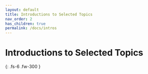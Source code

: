 ```yaml
---
layout: default
title: Introductions to Selected Topics
nav_order: 2
has_children: true
permalink: /docs/intros
---
```


# Introductions to Selected Topics

{: .fs-6 .fw-300 }
